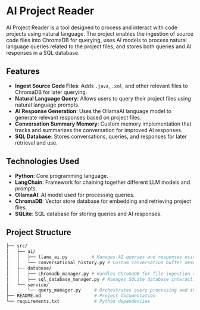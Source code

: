# AI Project Reader

AI Project Reader is a tool designed to process and interact with code projects using natural language. The project
enables the ingestion of source code files into ChromaDB for querying, uses AI models to process natural language
queries related to the project files, and stores both queries and AI responses in a SQL database.

## Features

- **Ingest Source Code Files**: Adds `.java`, `.xml`, and other relevant files to ChromaDB for later querying.
- **Natural Language Query**: Allows users to query their project files using natural language prompts.
- **AI Response Generation**: Uses the OllamaAI language model to generate relevant responses based on project files.
- **Conversation Summary Memory**: Custom memory implementation that tracks and summarizes the conversation for improved
  AI responses.
- **SQL Database**: Stores conversations, queries, and responses for later retrieval and use.

## Technologies Used

- **Python**: Core programming language.
- **LangChain**: Framework for chaining together different LLM models and prompts.
- **OllamaAI**: AI model used for processing queries.
- **ChromaDB**: Vector store database for embedding and retrieving project files.
- **SQLite**: SQL database for storing queries and AI responses.

## Project Structure

```bash
├── src/
│   ├── ai/
│   │   ├── llama_ai.py         # Manages AI queries and responses using OllamaAI
│   │   └── conversational_history.py # Custom conversation buffer memory to interact with AI
│   ├── database/
│   │   ├── chromadb_manager.py # Handles ChromaDB for file ingestion and querying
│   │   ├── sql_database_manager.py # Manages SQLite database interactions
│   └── service/
│       └── query_manager.py     # Orchestrates query processing and interactions with AI and databases
├── README.md                    # Project documentation
└── requirements.txt             # Python dependencies
```

